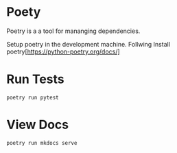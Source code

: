 # Poety

Poetry is a a tool for mananging dependencies.

Setup poetry in the development machine. Follwing Install poetry[https://python-poetry.org/docs/]


# Run Tests

`poetry run pytest`

# View Docs

`poetry run mkdocs serve`



